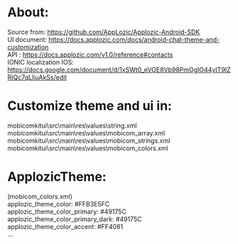 # About:
Source from: https://github.com/AppLozic/Applozic-Android-SDK <br />
UI document: https://docs.applozic.com/docs/android-chat-theme-and-customization <br />
API        : https://docs.applozic.com/v1.0/reference#contacts <br />
IONIC localization IOS: https://docs.google.com/document/d/1xSWt0_eVOE8Vb98PmOgIO44yIT9IZRIQc7qLliuAkSs/edit <br />

# Customize theme and ui in:
mobicomkitui\src\main\res\values\string.xml <br />
mobicomkitui\src\main\res\values\mobicom_array.xml <br />
mobicomkitui\src\main\res\values\mobicom_strings.xml <br />
mobicomkitui\src\main\res\values\mobicom_colors.xml <br />

# ApplozicTheme:
(mobicom_colors.xml) <br />
    applozic_theme_color:               #FFB3E5FC <br />
    applozic_theme_color_primary:       #49175C <br />
    applozic_theme_color_primary_dark:  #49175C <br />
    applozic_theme_color_accent:        #FF4081 <br />
    ...
